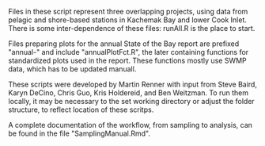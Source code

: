 Files in these script represent three overlapping projects, using data from 
pelagic and shore-based stations in Kachemak Bay and lower Cook Inlet. There is
some inter-dependence of these files: runAll.R is the place to start. 

Files preparing plots for the annual State of the Bay report are
prefixed "annual-" and include "annualPlotFct.R", the later containing
functions for standardized plots used in the report. These functions
mostly use SWMP data, which has to be updated manuall. 

These scripts were developed by Martin Renner with input from Steve
Baird, Karyn DeCino, Chris Guo, Kris Holdereid, and Ben Weitzman. To
run them locally, it may be necessary to the set working directory or
adjust the folder structure, to reflect location of these scritps. 

A complete documentation of the workflow, from sampling to analysis, can be 
found in the file "SamplingManual.Rmd". 
